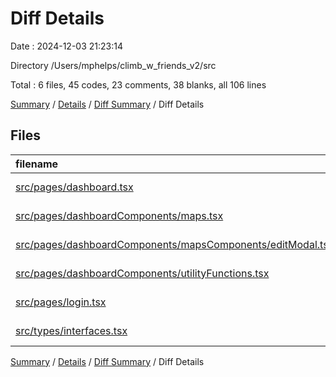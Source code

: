 # Diff Details

Date : 2024-12-03 21:23:14

Directory /Users/mphelps/climb_w_friends_v2/src

Total : 6 files,  45 codes, 23 comments, 38 blanks, all 106 lines

[Summary](results.md) / [Details](details.md) / [Diff Summary](diff.md) / Diff Details

## Files
| filename | language | code | comment | blank | total |
| :--- | :--- | ---: | ---: | ---: | ---: |
| [src/pages/dashboard.tsx](/src/pages/dashboard.tsx) | TypeScript JSX | 3 | 0 | 9 | 12 |
| [src/pages/dashboardComponents/maps.tsx](/src/pages/dashboardComponents/maps.tsx) | TypeScript JSX | 23 | 0 | 8 | 31 |
| [src/pages/dashboardComponents/mapsComponents/editModal.tsx](/src/pages/dashboardComponents/mapsComponents/editModal.tsx) | TypeScript JSX | -1 | 0 | 1 | 0 |
| [src/pages/dashboardComponents/utilityFunctions.tsx](/src/pages/dashboardComponents/utilityFunctions.tsx) | TypeScript JSX | 26 | 2 | 14 | 42 |
| [src/pages/login.tsx](/src/pages/login.tsx) | TypeScript JSX | -4 | 21 | 6 | 23 |
| [src/types/interfaces.tsx](/src/types/interfaces.tsx) | TypeScript JSX | -2 | 0 | 0 | -2 |

[Summary](results.md) / [Details](details.md) / [Diff Summary](diff.md) / Diff Details